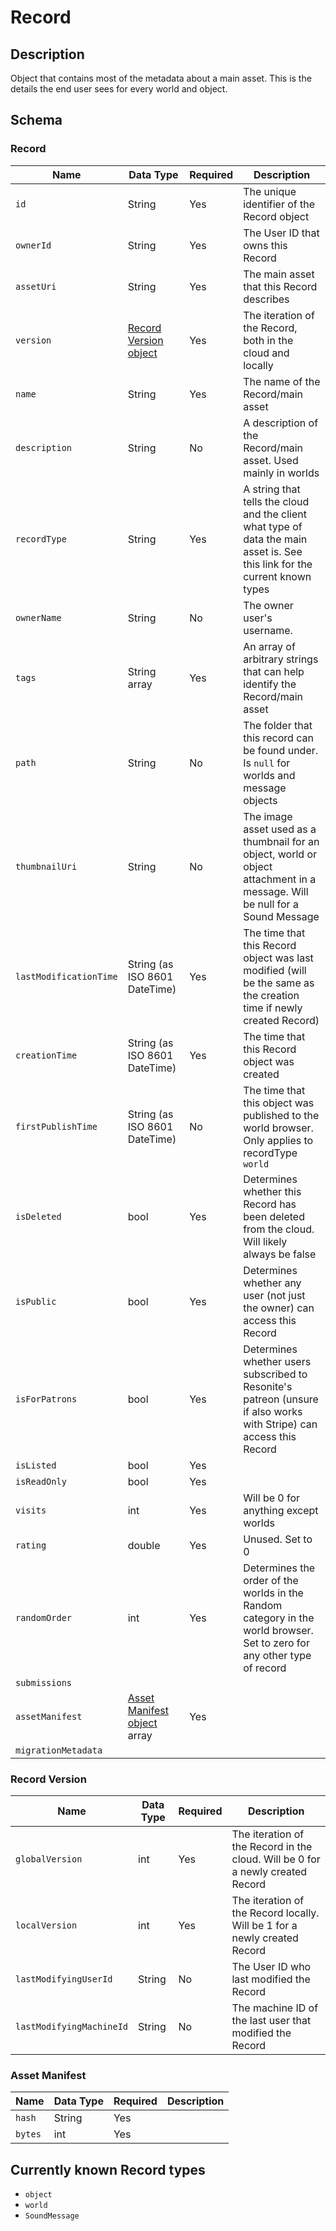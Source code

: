 # Record
## Description
Object that contains most of the metadata about a main asset. This is the details the end user sees for every world and object.

## Schema
### Record
| Name | Data Type | Required | Description |
| --- | --- | --- | --- |
| `id` | String | Yes | The unique identifier of the Record object |
| `ownerId` | String | Yes | The User ID that owns this Record |
| `assetUri` | String | Yes | The main asset that this Record describes |
| `version` | [Record Version object](#record-version) | Yes | The iteration of the Record, both in the cloud and locally |
| `name` | String | Yes | The name of the Record/main asset |
| `description` | String | No | A description of the Record/main asset. Used mainly in worlds |
| `recordType` | String | Yes | A string that tells the cloud and the client what type of data the main asset is. See this link for the current known types |
| `ownerName` | String | No | The owner user's username. |
| `tags` |  String array | Yes | An array of arbitrary strings that can help identify the Record/main asset |
| `path` | String | No | The folder that this record can be found under. Is `null` for worlds and message objects |
| `thumbnailUri` | String | No | The image asset used as a thumbnail for an object, world or object attachment in a message. Will be null for a Sound Message |
| `lastModificationTime` | String (as ISO 8601 DateTime) | Yes | The time that this Record object was last modified (will be the same as the creation time if newly created Record) |
| `creationTime` | String (as ISO 8601 DateTime) | Yes | The time that this Record object was created |
| `firstPublishTime` | String (as ISO 8601 DateTime) | No | The time that this object was published to the world browser. Only applies to recordType `world` |
| `isDeleted` | bool | Yes | Determines whether this Record has been deleted from the cloud. Will likely always be false |
| `isPublic` | bool | Yes | Determines whether any user (not just the owner) can access this Record |
| `isForPatrons` | bool | Yes | Determines whether users subscribed to Resonite's patreon (unsure if also works with Stripe) can access this Record |
| `isListed` | bool | Yes | |
| `isReadOnly` | bool | Yes | |
| `visits` | int | Yes | Will be 0 for anything except worlds |
| `rating` | double | Yes | Unused. Set to 0
| `randomOrder` | int | Yes | Determines the order of the worlds in the Random category in the world browser. Set to zero for any other type of record |
| `submissions` |
| `assetManifest` | [Asset Manifest object](#asset-manifest) array | Yes |
| `migrationMetadata` |

### Record Version
| Name | Data Type | Required | Description |
| --- | --- | --- | --- |
| `globalVersion` | int | Yes | The iteration of the Record in the cloud. Will be 0 for a newly created Record |
| `localVersion` | int | Yes | The iteration of the Record locally. Will be 1 for a newly created Record
| `lastModifyingUserId` | String | No | The User ID who last modified the Record
| `lastModifyingMachineId` | String | No | The machine ID of the last user that modified the Record

### Asset Manifest
| Name | Data Type | Required | Description |
| --- | --- | --- | --- |
| `hash` | String | Yes
| `bytes` | int | Yes
## Currently known Record types
- `object`
- `world`
- `SoundMessage`